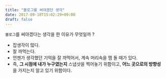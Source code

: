```yaml
---
title: "블로그를 써야겠단 생각"
date: 2017-09-18T15:02:29+09:00
draft: false
---
```


`블로그`를 써야겠다는 생각을 한 이유가 무엇일까 ?

- 잡생각이 많다.
- 잘 까먹는다.
- 언젠가 생각했던 기억을 잘 까먹어서, 계속 머리속을 맴 돌 때가 있다.
- 즉, **그 시점에 내가 누구였는지** 스냅샷을 찍어놓기 위함이고, **어느 곳으로의 방향성**을 가지는지 알고 있기 위함이다.
